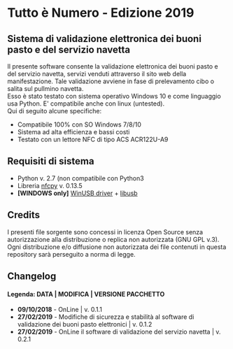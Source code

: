 <h1>Tutto è Numero - Edizione 2019</h1>
<h2>Sistema di validazione elettronica dei buoni pasto e del servizio navetta</h2>
<p>Il presente software consente la validazione elettronica dei buoni pasto e del servizio navetta, servizi venduti attraverso il sito web della manifestazione. Tale validazione avviene in fase di prelevamento cibo o salita sul pullmino navetta.
<br>Esso è stato testato con sistema operativo Windows 10 e come linguaggio usa Python. E' compatibile anche con linux (untested).<br>
Qui di seguito alcune specifiche:
<ul>
<li>Compatibile 100% con SO Windows 7/8/10</li>
<li>Sistema ad alta efficienza e bassi costi</li>
<li>Testato con un lettore NFC di tipo ACS ACR122U-A9</li>
</ul>
<h2>Requisiti di sistema</h2>
<ul>
<li>Python v. 2.7 (non compatibile con Python3</li>
  <li>Libreria <a href="https://nfcpy.readthedocs.io/en/latest/" target="_blank">nfcpy</a> v. 0.13.5</li>
  <li><b>[WINDOWS only]</b> <a href="https://zadig.akeo.ie/" target=_blank">WinUSB driver</a> + <a href="https://libusb.info/" target="_blank">libusb</a></li>
</ul>
<h2>Credits</h2>
<p>I presenti file sorgente sono concessi in licenza Open Source senza autorizzazione alla distribuzione o replica non autorizzata (GNU GPL v.3).<br>
Ogni distribuzione e/o diffusione non autorizzata dei file contenuti in questa repository sarà perseguito a norma di legge.</p>

<h2>Changelog</h2>
<h4>Legenda: DATA | MODIFICA | VERSIONE PACCHETTO</h4>
<ul>
  <li><b>09/10/2018</b> - OnLine | v. 0.1.1</li>
  <li><b>27/02/2019</b> - Modifiche di sicurezza e stabilità al software di validazione dei buoni pasto elettronici | v. 0.1.2</li>
  <li><b>27/02/2019</b> - OnLine il software di validazione del servizio navetta | v. 0.2.1</li>
</ul>
